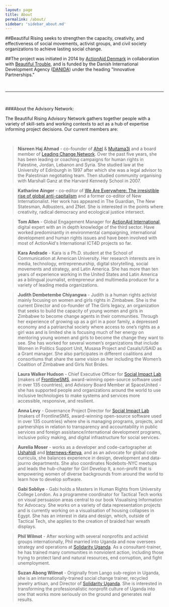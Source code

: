 ```yaml
---
layout: page
title: About
permalink: /about/
sidebar: 'sidebar_about.md'
---
```


##Beautiful Rising seeks to strengthen the capacity, creativity, and effectiveness of social movements, activist groups, and civil society organizations to achieve lasting social change.

##The project was initiated in 2014 by [ActionAid Denmark](http://ms.dk/en/) in collaboration with [Beautiful Trouble](http://beautifultrouble.org/), and is funded by the Danish International Development Agency ([DANIDA](http://um.dk/en/danida-en/)) under the heading "Innovative Partnerships."

<br/>

---

<br/>

###About the Advisory Network:

The Beautiful Rising Advisory Network gathers together people with a variety of skill-sets and working contexts to act as a hub of expertise informing project decisions. Our current members are:

<br/>

>**Nisreen Haj Ahmad** - co-founder of [Ahel](http://www.ahel.org) & [Mujtama3i](http://www.mujtama3i.org) and a board member of [Leading Change Network](http://www.leadingchangenetwork.org). Over the past five years, she has been leading or coaching campaigns for human rights in Palestine, Jordan, Lebanon and Syria. She studied law at the University of Edinburgh in 1997 after which she was a legal advisor to the Palestinian negotiating team. Then studied community organising with Marshall Ganz at the Harvard Kennedy School in 2007.

>**Katharine Ainger** - co-editor of [We Are Everywhere: The irresistible rise of global anti-capitalism](http://www.weareeverywhere.org/) and a former co-editor of New Internationalist. Her work has appeared in The Guardian, The New Statesman, Adbusters, and ZNet. She is interested in the points where creativity, radical democracy and ecological justice intersect.

>**Tom Allen** - Global Engagement Manager for [ActionAid International](http://www.actionaid.org/),  digital expert with an in depth knowledge of the third sector. Have worked predominantly in environmental campaigning, international development and human rights issues and have been involved with most of ActionAid's International ICT4D projects so far.

>**Kara Andrade** - Kara is a Ph.D. student at the School of Communication at American University. Her research interests are in media, technology, entrepreneurship, digital storytelling, social movements and strategy, and Latin America. She has more than ten years of experience working in the United States and Latin America as a bilingual journalist, entrepreneur and multimedia producer for a variety of leading media organizations.

>**Judith Dembetembe Chiyangwa** - Judith is a human rights activist mainly focusing on women and girls rights in Zimbabwe. She is the current Director and co-founder of The Girls legacy, an organization that seeks to build the capacity of young women and girls in Zimbabwe to become change agents in their communities. Through her experience of growing up as a girl in a poor family, a depressed economy and a patriarchal society where access to one’s rights as a girl was and is limited she is focusing much of her energy on mentoring young women and girls to become the change they want to see. She has worked for several women’s organizations that include Women in Politics Support Unit, Musasa Project and Casals/USAID as a Grant manager. She also participates in different coalitions and consortiums that share the same vision as her including the Women’s Coalition of Zimbabwe and Girls Not Brides.

>**Laura Walker Hudson** - Chief Executive Officer for [Social Impact Lab](http://simlab.org/) (makers of [FrontlineSMS](http://www.frontlinesms.com/), award-winning open-source software used in over 135 countries), and Advisory Board Member at SpaceUnited - she has supported people and organizations around the world to use inclusive technologies to make systems and services more accessible, responsive, and resilient.

>**Anna Levy** - Governance Project Director for [Social Impact Lab](http://simlab.org/) (makers of FrontlineSMS, award-winning open-source software used in over 135 countries) where she is managing programs, projects, and partnerships in relation to transparency and accountability in public services and foreign assistance/international development programs, inclusive policy making, and digital infrastructure for social services.

>**Aurelia Moser** - works as a developer and code-cartographer at [Ushahidi](http://www.ushahidi.com/) and [Internews-Kenya](http://internewskenya.org/), and as an advocate for global code curricula, she balances experience in design, development and data-journo departments. She also coordinates Nodebots-NYC meetups and leads the hub-chapter for Girl Develop It, a non-profit that is empowering women of diverse backgrounds from around the world to learn how to develop software.

>**Gabi Sobliye** - Gabi holds a Masters in Human Rights from University College London. As a programme coordinator for Tactical Tech works on visual persuasion areas central to our book Visualising Information for Advocacy. She works on a variety of data representation projects and is currently working on a visualisation of housing collapses in Egypt. She has an interest in data and design, which, outside of Tactical Tech, she applies to the creation of braided hair wreath displays.

>**Phil Wilmot** - After working with several nonprofits and activist groups internationally, Phil married into Uganda and now oversees strategy and operations at [Solidarity Uganda](http://solidarityuganda.org). As a consultant-trainer, he has trained many communities in nonviolent action, including those trying to protect land and natural resources, end corruption, and fight unemployment.

>**Suzan Abong Wilmot** - Originally from Lango sub-region in Uganda, she is an internationally-trained social change trainer, recycled jewelry artisan, and Director of [Solidarity Uganda](http://solidarityuganda.org). She is interested in transforming the professionalistic nonprofit culture of Uganda into one that works more seriously on the ground and generates real results.

